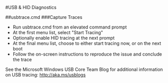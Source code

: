 #USB & HID Diagnostics

##usbtrace.cmd
###Capture Traces
- Run usbtrace.cmd from an elevated command prompt
- At the first menu list, select "Start Tracing"
- Optionally enable HID tracing at the next prompt
- At the final menu list, choose to either start tracing now, or on the next boot
- Follow the on-screen instructions to reproduce the issue and conclude the trace

See the Microsoft Windows USB Core Team Blog for additional information on USB tracing: http://aka.ms/usblogs

